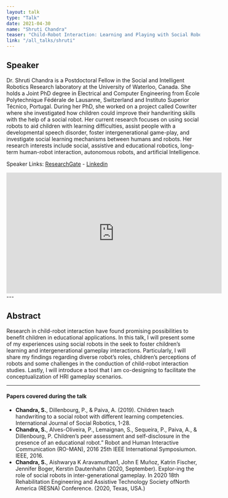 ```yaml
---
layout: talk
type: "Talk"
date: 2021-04-30
name: "Shruti Chandra"
teaser: "Child-Robot Interaction: Learning and Playing with Social Robots"
link: "/all_talks/shruti"
---
```

## Speaker

Dr. Shruti Chandra is a Postdoctoral Fellow in the Social and Intelligent Robotics Research laboratory at the University of Waterloo, Canada. She holds a Joint PhD degree in Electrical and Computer Engineering from École Polytechnique Fédérale de Lausanne, Switzerland and Instituto Superior Técnico, Portugal. During her PhD, she worked on a project called Cowriter where she investigated how children could improve their handwriting skills with the help of a social robot. Her current research focuses on using social robots to aid children with learning difficulties, assist people with a developmental speech disorder, foster intergenerational game-play, and investigate social learning mechanisms between humans and robots. Her research interests include social, assistive and educational robotics, long-term human-robot interaction, autonomous robots, and artificial Intelligence. 

Speaker Links: [ResearchGate](https://www.researchgate.net/profile/Shruti_Chandra2) - [Linkedin](http://www.linkedin.com/in/rs-shruti)

<iframe width="560" height="315" src="https://www.youtube.com/embed/4nHNP-544KM" title="YouTube video player" frameborder="0" allow="accelerometer; autoplay; clipboard-write; encrypted-media; gyroscope; picture-in-picture" allowfullscreen></iframe>
---

## Abstract
Research in child-robot interaction have found promising possibilities to benefit children in educational applications. In this talk, I will present some of my experiences using social robots in the seek to foster children’s learning and intergenerational gameplay interactions. Particularly, I will share my findings regarding diverse robot’s roles, children’s perceptions of robots and some challenges in the conduction of child-robot interaction studies. Lastly, I will introduce a tool that I am co-designing to facilitate the conceptualization of HRI gameplay scenarios.

---

#### Papers covered during the talk
* **Chandra, S.**, Dillenbourg, P., & Paiva, A. (2019). Children teach handwriting to a social robot with different learning competencies. International Journal of Social Robotics, 1-28.
* **Chandra, S.**, Alves-Oliveira, P., Lemaignan, S., Sequeira, P., Paiva, A., & Dillenbourg, P. Children’s peer assessment and self-disclosure in the presence of an educational robot.” Robot and Human Interactive Communication (RO-MAN), 2016 25th IEEE International Symposiumon. IEEE, 2016.
* **Chandra, S.**, Aishwarya K Aravamuthan1, John E Muñoz, Katrin Fischer, Jennifer Boger, Kerstin Dautenhahn (2020, September). Explor-ing the role of social robots in inter-generational gameplay. In 2020 18th Rehabilitation Engineering and Assistive Technology Society ofNorth America (RESNA) Conference. (2020, Texas, USA.)



